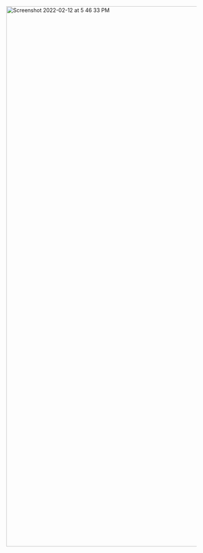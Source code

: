 


<img width="1432" alt="Screenshot 2022-02-12 at 5 46 33 PM" src="https://user-images.githubusercontent.com/39347063/153710926-ede3e48a-0586-4dad-8fda-959515a0071c.png">

